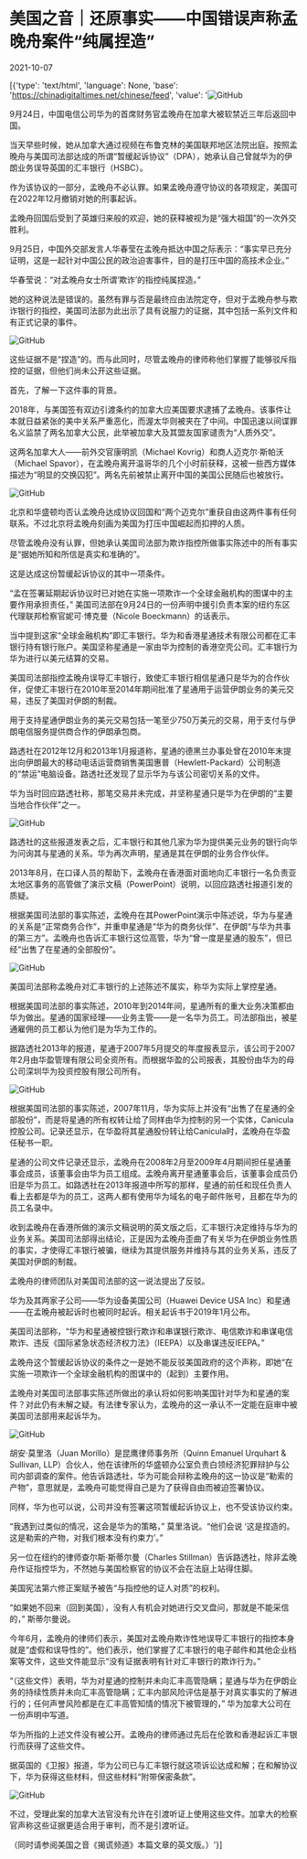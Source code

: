 # 美国之音｜还原事实——中国错误声称孟晚舟案件“纯属捏造”

2021-10-07

[{'type': 'text/html', 'language': None, 'base': 'https://chinadigitaltimes.net/chinese/feed', 'value': '![GitHub](https://chinadigitaltimes.net/chinese/files/2021/10/孟晚舟2.png)

9月24日，中国电信公司华为的首席财务官孟晚舟在加拿大被软禁近三年后返回中国。

当天早些时候，她从加拿大通过视频在布鲁克林的美国联邦地区法院出庭。按照孟晚舟与美国司法部达成的所谓“暂缓起诉协议”（DPA），她承认自己曾就华为的伊朗业务误导英国的汇丰银行（HSBC）。

作为该协议的一部分，孟晚舟不必认罪。如果孟晚舟遵守协议的各项规定，美国可在2022年12月撤销对她的刑事起诉。

孟晚舟回国后受到了英雄归来般的欢迎，她的获释被视为是“强大祖国”的一次外交胜利。

9月25日，中国外交部发言人华春莹在孟晚舟抵达中国之际表示：“事实早已充分证明，这是一起针对中国公民的政治迫害事件，目的是打压中国的高技术企业。”

华春莹说：“对孟晚舟女士所谓‘欺诈’的指控纯属捏造。”

她的这种说法是错误的。虽然有罪与否是最终应由法院定夺，但对于孟晚舟参与欺诈银行的指控，美国司法部为此出示了具有说服力的证据，其中包括一系列文件和有正式记录的事件。

![GitHub](https://chinadigitaltimes.net/chinese/files/2021/10/孟晚舟3.png)

这些证据不是“捏造”的。而与此同时，尽管孟晚舟的律师称他们掌握了能够驳斥指控的证据，但他们尚未公开这些证据。

首先，了解一下这件事的背景。

2018年，与美国签有双边引渡条约的加拿大应美国要求逮捕了孟晚舟。该事件让本就日益紧张的美中关系严重恶化，而渥太华则被夹在了中间。中国迅速以间谍罪名义监禁了两名加拿大公民，此举被加拿大及其盟友国家谴责为“人质外交”。

这两名加拿大人——前外交官康明凯（Michael Kovrig）和商人迈克尔·斯帕沃（Michael Spavor），在孟晚舟离开温哥华的几个小时前获释，这被一些西方媒体描述为“明显的交换囚犯”。两名先前被禁止离开中国的美国公民随后也被放行。

![GitHub](https://chinadigitaltimes.net/chinese/files/2021/10/孟晚舟5.png)

北京和华盛顿均否认孟晚舟达成协议回国和“两个迈克尔”重获自由这两件事有任何联系。不过北京将孟晚舟刻画为美国为打压中国崛起而扣押的人质。

尽管孟晚舟没有认罪，但她承认美国司法部为欺诈指控所做事实陈述中的所有事实是“据她所知和所信是真实和准确的”。

这是达成这份暂缓起诉协议的其中一项条件。

“孟在签署延期起诉协议时已对她在实施一项欺诈一个全球金融机构的图谋中的主要作用承担责任，” 美国司法部在9月24日的一份声明中援引负责本案的纽约东区代理联邦检察官妮可·博克曼（Nicole Boeckmann）的话表示。

当中提到这家“全球金融机构”即汇丰银行。华为和香港星通技术有限公司都在汇丰银行持有银行账户。美国坚称星通是一家由华为控制的香港空壳公司。汇丰银行为华为进行以美元结算的交易。

美国司法部指控孟晚舟误导汇丰银行，致使汇丰银行相信星通只是华为的合作伙伴，促使汇丰银行在2010年至2014年期间批准了星通用于运营伊朗业务的美元交易，违反了美国对伊朗的制裁。

用于支持星通伊朗业务的美元交易包括一笔至少750万美元的交易，用于支付与伊朗电信服务提供商合作的伊朗承包商。

路透社在2012年12月和2013年1月报道称，星通的德黑兰办事处曾在2010年末提出向伊朗最大的移动电话运营商销售美国惠普（Hewlett-Packard）公司制造的“禁运”电脑设备。路透社还发现了显示华为与该公司密切关系的文件。

华为当时回应路透社称，那笔交易并未完成，并坚称星通只是华为在伊朗的“主要当地合作伙伴”之一。

![GitHub](https://chinadigitaltimes.net/chinese/files/2021/10/孟晚舟6.png)

路透社的这些报道发表之后，汇丰银行和其他几家为华为提供美元业务的银行向华为问询其与星通的关系。华为再次声明，星通是其在伊朗的业务合作伙伴。

2013年8月，在口译人员的帮助下，孟晚舟在香港面对面地向汇丰银行一名负责亚太地区事务的高管做了演示文稿（PowerPoint）说明，以回应路透社报道引发的质疑。

根据美国司法部的事实陈述，孟晚舟在其PowerPoint演示中陈述说，华为与星通的关系是“正常商务合作”，并重申星通是“华为的商务伙伴”、在伊朗“与华为共事的第三方”。孟晚舟也告诉汇丰银行这位高管，华为“曾一度是星通的股东”，但已经“出售了在星通的全部股份”。

![GitHub](https://chinadigitaltimes.net/chinese/files/2021/10/孟晚舟7.png)

美国司法部称孟晚舟对汇丰银行的上述陈述不属实，称华为实际上掌控星通。

根据美国司法部的事实陈述，2010年到2014年间，星通所有的重大业务决策都由华为做出。星通的国家经理——业务主管——是一名华为员工。司法部指出，被星通雇佣的员工都认为他们是为华为工作的。

据路透社2013年的报道，星通于2007年5月提交的年度报表显示，该公司于2007年2月由华盈管理有限公司全资所有。而根据华盈的公司报表，其股份由华为的母公司深圳华为投资控股有限公司所有。

![GitHub](https://chinadigitaltimes.net/chinese/files/2021/10/孟晚舟8.png)

根据美国司法部的事实陈述，2007年11月，华为实际上并没有“出售了在星通的全部股份”，而是将星通的所有权转让给了同样由华为控制的另一个实体，Canicula控股公司。记录还显示，在华盈将其星通股份转让给Canicula时，孟晚舟在华盈任秘书一职。

星通的公司文件记录还显示，孟晚舟在2008年2月至2009年4月期间担任星通董事会成员，该董事会由华为员工组成。孟晚舟离开星通董事会后，该董事会成员仍旧是华为员工。如路透社在2013年报道中所写的那样，星通的前任和现任负责人看上去都是华为的员工，这两人都有使用华为域名的电子邮件账号，且都在华为的员工名录中。

收到孟晚舟在香港所做的演示文稿说明的英文版之后，汇丰银行决定维持与华为的业务关系。美国司法部得出结论，正是因为孟晚舟歪曲了有关华为在伊朗业务性质的事实，才使得汇丰银行被骗，继续为其提供服务并维持与其的业务关系，违反了美国对伊朗的制裁。

孟晚舟的律师团队对美国司法部的这一说法提出了反驳。

华为及其两家子公司——华为设备美国公司（Huawei Device USA Inc）和星通——在孟晚舟被起诉时也被同时起诉。相关起诉书于2019年1月公布。

美国司法部称，“华为和星通被控银行欺诈和串谋银行欺诈、电信欺诈和串谋电信欺诈、违反《国际紧急状态经济权力法》（IEEPA）以及串谋违反IEEPA。”

孟晚舟这个暂缓起诉协议的条件之一是她不能反驳美国政府的这个声称，即她“在实施一项欺诈一个全球金融机构的图谋中的（起到）主要作用。

孟晚舟对美国司法部事实陈述所做出的承认将如何影响美国针对华为和星通的案件？对此仍有未解之疑。有法律专家认为，孟晚舟的这一承认不一定能在庭审中被美国司法部用来起诉华为。

![GitHub](https://chinadigitaltimes.net/chinese/files/2021/10/孟晚舟9.png)

胡安·莫里洛（Juan Morillo）是昆鹰律师事务所（Quinn Emanuel Urquhart &amp; Sullivan, LLP）合伙人，他在该律所的华盛顿办公室负责白领经济犯罪辩护与公司内部调查的案件。他告诉路透社，华为可能会辩称孟晚舟的这一协议是“勒索的产物”，意思就是，孟晚舟可能觉得自己是为了获得自由而被迫签署协议。

同样，华为也可以说，公司并没有签署这项暂缓起诉协议上，也不受该协议约束。

“我遇到过类似的情况，这会是华为的策略，” 莫里洛说。“他们会说 ‘这是捏造的。这是勒索的产物，对我们根本没有约束力’。”

另一位在纽约的律师查尔斯·斯蒂尔曼（Charles Stillman）告诉路透社，除非孟晚舟作证指控华为，不然她与美国检察官的协议不会在法庭上站得住脚。

美国宪法第六修正案赋予被告“与指控他的证人对质”的权利。

“如果她不回来（回到美国），没有人有机会对她进行交叉盘问，那就是不能采信的，” 斯蒂尔曼说。

今年6月，孟晚舟的律师们表示，美国对孟晚舟欺诈性地误导汇丰银行的指控本身就是“虚假和误导性的”。他们表示，他们掌握了汇丰银行的电子邮件和其他企业档案等文件，这些文件能显示“没有证据表明有针对汇丰银行的欺诈行为。”

“（这些文件）表明，华为对星通的控制并未向汇丰高管隐瞒；星通与华为在伊朗业务的持续性质并未向汇丰高管隐瞒；汇丰内部风险评估是基于对真实事实的了解进行的；任何声誉风险都是在汇丰高管知情的情况下被管理的，” 华为加拿大公司在一份声明中写道。

华为所指的上述文件没有被公开。孟晚舟的律师通过先后在伦敦和香港起诉汇丰银行而获得了这些文件。

据英国的《卫报》报道，华为公司已与汇丰银行就这项诉讼达成和解；在和解协议下，华为获得这些材料，但这些材料“附带保密条款”。

![GitHub](https://chinadigitaltimes.net/chinese/files/2021/10/孟晚舟12.png)

不过，受理此案的加拿大法官没有允许在引渡听证上使用这些文件。加拿大的检察官声称这些证据更适合用于审判，而不是引渡听证。

（同时请参阅美国之音《揭谎频道》本篇文章的英文版。）'}]